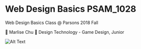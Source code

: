 # Web Design Basics PSAM_1028
Web Design Basics Class @ Parsons 2018 Fall


:cherry_blossom: Marlise Chu :cherry_blossom:
Design Technology - Game Design, Junior 


![Alt Text](https://scontent.fnyc1-1.fna.fbcdn.net/v/t31.0-8/18077073_10212815795729647_8066724533503912715_o.jpg?oh=95f9e55156ff7c62f2a3934c5b5ceb8c&oe=5AEA3935)
